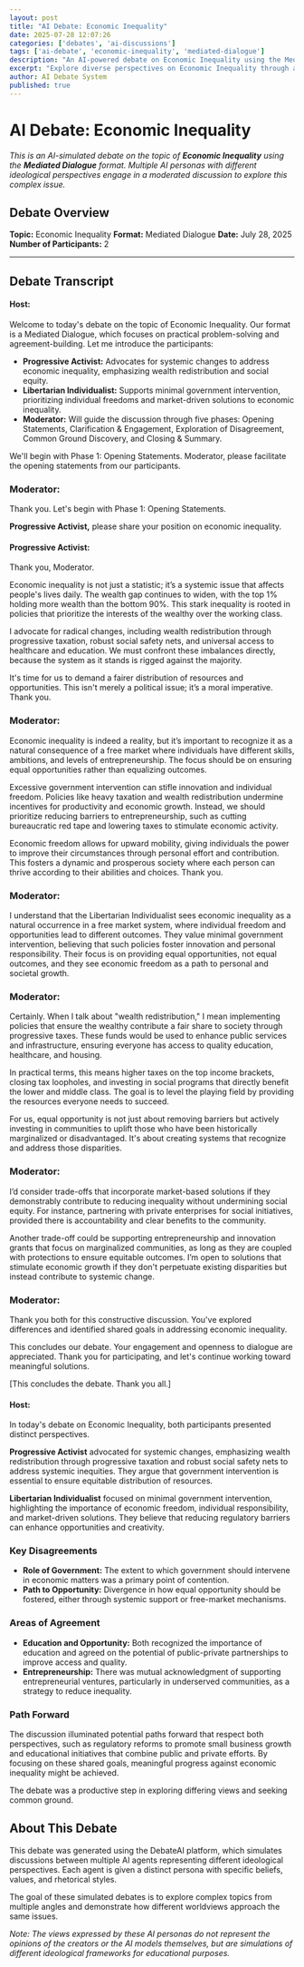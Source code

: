 ```yaml
---
layout: post
title: "AI Debate: Economic Inequality"
date: 2025-07-28 12:07:26
categories: ['debates', 'ai-discussions']
tags: ['ai-debate', 'economic-inequality', 'mediated-dialogue']
description: "An AI-powered debate on Economic Inequality using the Mediated Dialogue format with multiple AI personas."
excerpt: "Explore diverse perspectives on Economic Inequality through an AI-simulated debate featuring different ideological viewpoints."
author: AI Debate System
published: true
---
```


# AI Debate: Economic Inequality

*This is an AI-simulated debate on the topic of **Economic Inequality** using the **Mediated Dialogue** format. Multiple AI personas with different ideological perspectives engage in a moderated discussion to explore this complex issue.*

## Debate Overview

**Topic:** Economic Inequality
**Format:** Mediated Dialogue
**Date:** July 28, 2025
**Number of Participants:** 2

---

## Debate Transcript
#### Host:

Welcome to today's debate on the topic of Economic Inequality. Our format is a Mediated Dialogue, which focuses on practical problem-solving and agreement-building. Let me introduce the participants:

- **Progressive Activist:** Advocates for systemic changes to address economic inequality, emphasizing wealth redistribution and social equity.
- **Libertarian Individualist:** Supports minimal government intervention, prioritizing individual freedoms and market-driven solutions to economic inequality.
- **Moderator:** Will guide the discussion through five phases: Opening Statements, Clarification & Engagement, Exploration of Disagreement, Common Ground Discovery, and Closing & Summary.

We'll begin with Phase 1: Opening Statements. Moderator, please facilitate the opening statements from our participants.

### Moderator:

Thank you. Let's begin with Phase 1: Opening Statements.

**Progressive Activist,** please share your position on economic inequality.

#### Progressive Activist:

Thank you, Moderator.

Economic inequality is not just a statistic; it’s a systemic issue that affects people's lives daily. The wealth gap continues to widen, with the top 1% holding more wealth than the bottom 90%. This stark inequality is rooted in policies that prioritize the interests of the wealthy over the working class.

I advocate for radical changes, including wealth redistribution through progressive taxation, robust social safety nets, and universal access to healthcare and education. We must confront these imbalances directly, because the system as it stands is rigged against the majority.

It's time for us to demand a fairer distribution of resources and opportunities. This isn't merely a political issue; it’s a moral imperative. Thank you.

### Moderator:

Economic inequality is indeed a reality, but it’s important to recognize it as a natural consequence of a free market where individuals have different skills, ambitions, and levels of entrepreneurship. The focus should be on ensuring equal opportunities rather than equalizing outcomes.

Excessive government intervention can stifle innovation and individual freedom. Policies like heavy taxation and wealth redistribution undermine incentives for productivity and economic growth. Instead, we should prioritize reducing barriers to entrepreneurship, such as cutting bureaucratic red tape and lowering taxes to stimulate economic activity.

Economic freedom allows for upward mobility, giving individuals the power to improve their circumstances through personal effort and contribution. This fosters a dynamic and prosperous society where each person can thrive according to their abilities and choices. Thank you.

### Moderator:

I understand that the Libertarian Individualist sees economic inequality as a natural occurrence in a free market system, where individual freedom and opportunities lead to different outcomes. They value minimal government intervention, believing that such policies foster innovation and personal responsibility. Their focus is on providing equal opportunities, not equal outcomes, and they see economic freedom as a path to personal and societal growth.

### Moderator:

Certainly. When I talk about "wealth redistribution," I mean implementing policies that ensure the wealthy contribute a fair share to society through progressive taxes. These funds would be used to enhance public services and infrastructure, ensuring everyone has access to quality education, healthcare, and housing.

In practical terms, this means higher taxes on the top income brackets, closing tax loopholes, and investing in social programs that directly benefit the lower and middle class. The goal is to level the playing field by providing the resources everyone needs to succeed.

For us, equal opportunity is not just about removing barriers but actively investing in communities to uplift those who have been historically marginalized or disadvantaged. It's about creating systems that recognize and address those disparities.

### Moderator:

I’d consider trade-offs that incorporate market-based solutions if they demonstrably contribute to reducing inequality without undermining social equity. For instance, partnering with private enterprises for social initiatives, provided there is accountability and clear benefits to the community.

Another trade-off could be supporting entrepreneurship and innovation grants that focus on marginalized communities, as long as they are coupled with protections to ensure equitable outcomes. I’m open to solutions that stimulate economic growth if they don't perpetuate existing disparities but instead contribute to systemic change.

### Moderator:

Thank you both for this constructive discussion. You've explored differences and identified shared goals in addressing economic inequality.

This concludes our debate. Your engagement and openness to dialogue are appreciated. Thank you for participating, and let's continue working toward meaningful solutions.

[This concludes the debate. Thank you all.]

#### Host:

In today's debate on Economic Inequality, both participants presented distinct perspectives.

**Progressive Activist** advocated for systemic changes, emphasizing wealth redistribution through progressive taxation and robust social safety nets to address systemic inequities. They argue that government intervention is essential to ensure equitable distribution of resources.

**Libertarian Individualist** focused on minimal government intervention, highlighting the importance of economic freedom, individual responsibility, and market-driven solutions. They believe that reducing regulatory barriers can enhance opportunities and creativity.


### Key Disagreements
- **Role of Government:** The extent to which government should intervene in economic matters was a primary point of contention.
- **Path to Opportunity:** Divergence in how equal opportunity should be fostered, either through systemic support or free-market mechanisms.


### Areas of Agreement
- **Education and Opportunity:** Both recognized the importance of education and agreed on the potential of public-private partnerships to improve access and quality.
- **Entrepreneurship:** There was mutual acknowledgment of supporting entrepreneurial ventures, particularly in underserved communities, as a strategy to reduce inequality.

### Path Forward
The discussion illuminated potential paths forward that respect both perspectives, such as regulatory reforms to promote small business growth and educational initiatives that combine public and private efforts. By focusing on these shared goals, meaningful progress against economic inequality might be achieved.

The debate was a productive step in exploring differing views and seeking common ground.
## About This Debate

This debate was generated using the DebateAI platform, which simulates discussions between multiple AI agents representing different ideological perspectives. Each agent is given a distinct persona with specific beliefs, values, and rhetorical styles.

The goal of these simulated debates is to explore complex topics from multiple angles and demonstrate how different worldviews approach the same issues.

*Note: The views expressed by these AI personas do not represent the opinions of the creators or the AI models themselves, but are simulations of different ideological frameworks for educational purposes.*
